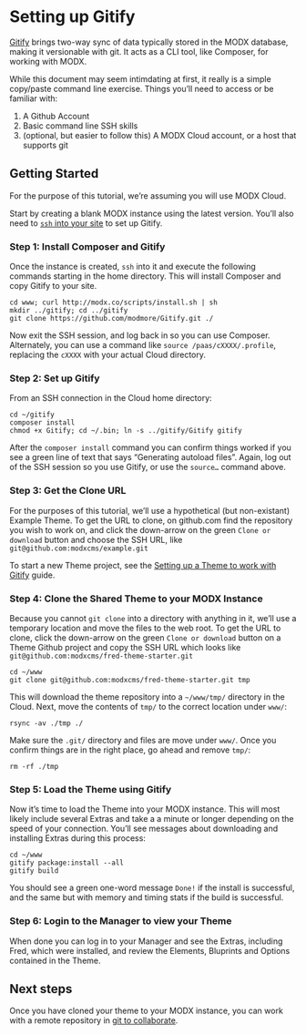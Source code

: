 # Setting up Gitify

[Gitify](https://github.com/modmore/Gitify) brings two-way sync of data typically stored in the MODX database, making it versionable with git. It acts as a CLI tool, like Composer, for working with MODX.

While this document may seem intimdating at first, it really is a simple copy/paste command line exercise. Things you’ll need to access or be familiar with:

1. A Github Account
2. Basic command line SSH skills
3. (optional, but easier to follow this) A MODX Cloud account, or a host that supports git

## Getting Started

For the purpose of this tutorial, we’re assuming you will use MODX Cloud. 

Start by creating a blank MODX instance using the latest version. You’ll also need to [`ssh` into your site](https://support.modx.com/hc/en-us/articles/217294267-Access-Instances-with-SFTP-SSH) to set up Gitify. 

### Step 1: Install Composer and Gitify

Once the instance is created, `ssh` into it and execute the following commands starting in the home directory. This will install Composer and copy Gitify to your site. 

```
cd www; curl http://modx.co/scripts/install.sh | sh
mkdir ../gitify; cd ../gitify
git clone https://github.com/modmore/Gitify.git ./
```

Now exit the SSH session, and log back in so you can use Composer. Alternately, you can use a command like `source /paas/cXXXX/.profile`, replacing the `cXXXX` with your actual Cloud directory.

### Step 2: Set up Gitify

From an SSH connection in the Cloud home directory:

```
cd ~/gitify
composer install
chmod +x Gitify; cd ~/.bin; ln -s ../gitify/Gitify gitify
```

After the `composer install` command you can confirm things worked if you see a green line of text that says “Generating autoload files”. Again, log out of the SSH session so you use Gitify, or use the `source…` command above.

### Step 3: Get the Clone URL

For the purposes of this tutorial, we’ll use a hypothetical (but non-existant) Example Theme. To get the URL to clone, on github.com find the repository you wish to work on, and click the down-arrow on the green `Clone or download` button and choose the SSH URL, like `git@github.com:modxcms/example.git`

To start a new Theme project, see the [Setting up a Theme to work with Gitify](collab/initial_extract) guide.

### Step 4: Clone the Shared Theme to your MODX Instance

Because you cannot `git clone` into a directory with anything in it, we’ll use a temporary location and move the files to the web root. To get the URL to clone, click the down-arrow on the green `Clone or download` button on a Theme Github project and copy the SSH URL which looks like `git@github.com:modxcms/fred-theme-starter.git`

```
cd ~/www
git clone git@github.com:modxcms/fred-theme-starter.git tmp
```

This will download the theme repository into a `~/www/tmp/` directory in the Cloud. Next, move the contents of `tmp/` to the correct location under `www/`:

```
rsync -av ./tmp ./
```

Make sure the `.git/` directory and files are move under `www/`. Once you confirm things are in the right place, go ahead and remove `tmp/`:

```
rm -rf ./tmp
```

### Step 5: Load the Theme using Gitify

Now it’s time to load the Theme into your MODX instance. This will most likely include several Extras and take a a minute or longer depending on the speed of your connection. You’ll see messages about downloading and installing Extras during this process:

```
cd ~/www
gitify package:install --all
gitify build
```

You should see a green one-word message `Done!` if the install is successful, and the same but with memory and timing stats if the build is successful.

### Step 6: Login to the Manager to view your Theme

When done you can log in to your Manager and see the Extras, including Fred, which were installed, and review the Elements, Bluprints and Options contained in the Theme.

## Next steps

Once you have cloned your theme to your MODX instance, you can work with a remote repository in [git to collaborate](collab/gitify_in_action).

